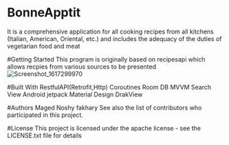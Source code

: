 # BonneApptit
It is a comprehensive application for all cooking recipes from all kitchens (Italian, American, Oriental, etc.) and includes the adequacy of the duties of vegetarian food and meat

#Getting Started
This program is originally based on recipesapi which allows recpies from various sources to be presented
![Screenshot_1617299970](https://user-images.githubusercontent.com/64534412/113569383-b67aa200-9612-11eb-91aa-f3c7af667120.png)

#Built With
RestfulAPI(Retrofit,Http)
Coroutines
Room DB
MVVM
Search View
Android jetpack
Material Design
DrakView

#Authors
Maged Noshy fakhary See also the list of contributors who participated in this project.

#License
This project is licensed under the apache license - see the LICENSE.txt file for details



